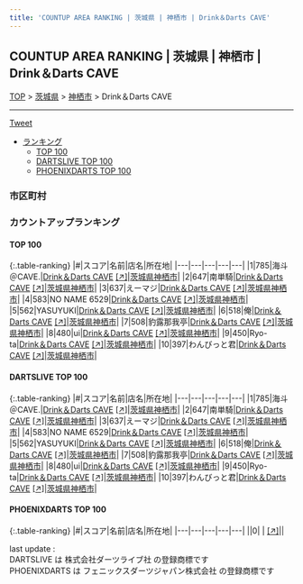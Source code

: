 ```yaml
---
title: 'COUNTUP AREA RANKING | 茨城県 | 神栖市 | Drink＆Darts CAVE'
---
```

## COUNTUP AREA RANKING | 茨城県 | 神栖市 | Drink＆Darts CAVE

[TOP](/darts/rank/) > [茨城県](/darts/rank/茨城県/) > [神栖市](/darts/rank/茨城県/神栖市/) > Drink＆Darts CAVE

___

<a href="https://twitter.com/share?ref_src=twsrc%5Etfw" data-text="COUNTUP AREA RANKING | 茨城県神栖市Drink＆Darts CAVE" class="twitter-share-button" data-hashtags="DARTSLIVE,PHOENIXDARTS,darts,ダーツ" data-show-count="false">Tweet</a>

* [ランキング](#カウントアップランキング)
    * [TOP 100](#top-100)
    * [DARTSLIVE TOP 100](#dartslive-top-100)
    * [PHOENIXDARTS TOP 100](#phoenixdarts-top-100)

### 市区町村

<ul>

</ul>

### カウントアップランキング

#### TOP 100



{:.table-ranking}
|#|スコア|名前|店名|所在地|
|---|---|---|---|---|
|1|785|<span class="rank-name-dl">海斗＠CAVE.</span>|<a href="/darts/rank/shops/df7101569be30b620d9b047a20a7ba1e.html">Drink＆Darts CAVE</a> <a href="https://search.dartslive.com/jp/shop/df7101569be30b620d9b047a20a7ba1e">[↗]</a>|<a href="/darts/rank/茨城県/神栖市">茨城県神栖市</a>|
|2|647|<span class="rank-name-dl">南単騎</span>|<a href="/darts/rank/shops/df7101569be30b620d9b047a20a7ba1e.html">Drink＆Darts CAVE</a> <a href="https://search.dartslive.com/jp/shop/df7101569be30b620d9b047a20a7ba1e">[↗]</a>|<a href="/darts/rank/茨城県/神栖市">茨城県神栖市</a>|
|3|637|<span class="rank-name-dl">えーマジ</span>|<a href="/darts/rank/shops/df7101569be30b620d9b047a20a7ba1e.html">Drink＆Darts CAVE</a> <a href="https://search.dartslive.com/jp/shop/df7101569be30b620d9b047a20a7ba1e">[↗]</a>|<a href="/darts/rank/茨城県/神栖市">茨城県神栖市</a>|
|4|583|<span class="rank-name-dl">NO NAME 6529</span>|<a href="/darts/rank/shops/df7101569be30b620d9b047a20a7ba1e.html">Drink＆Darts CAVE</a> <a href="https://search.dartslive.com/jp/shop/df7101569be30b620d9b047a20a7ba1e">[↗]</a>|<a href="/darts/rank/茨城県/神栖市">茨城県神栖市</a>|
|5|562|<span class="rank-name-dl">YASUYUKI</span>|<a href="/darts/rank/shops/df7101569be30b620d9b047a20a7ba1e.html">Drink＆Darts CAVE</a> <a href="https://search.dartslive.com/jp/shop/df7101569be30b620d9b047a20a7ba1e">[↗]</a>|<a href="/darts/rank/茨城県/神栖市">茨城県神栖市</a>|
|6|518|<span class="rank-name-dl">俺</span>|<a href="/darts/rank/shops/df7101569be30b620d9b047a20a7ba1e.html">Drink＆Darts CAVE</a> <a href="https://search.dartslive.com/jp/shop/df7101569be30b620d9b047a20a7ba1e">[↗]</a>|<a href="/darts/rank/茨城県/神栖市">茨城県神栖市</a>|
|7|508|<span class="rank-name-dl">豹露那我亭</span>|<a href="/darts/rank/shops/df7101569be30b620d9b047a20a7ba1e.html">Drink＆Darts CAVE</a> <a href="https://search.dartslive.com/jp/shop/df7101569be30b620d9b047a20a7ba1e">[↗]</a>|<a href="/darts/rank/茨城県/神栖市">茨城県神栖市</a>|
|8|480|<span class="rank-name-dl">ui</span>|<a href="/darts/rank/shops/df7101569be30b620d9b047a20a7ba1e.html">Drink＆Darts CAVE</a> <a href="https://search.dartslive.com/jp/shop/df7101569be30b620d9b047a20a7ba1e">[↗]</a>|<a href="/darts/rank/茨城県/神栖市">茨城県神栖市</a>|
|9|450|<span class="rank-name-dl">Ryo-ta</span>|<a href="/darts/rank/shops/df7101569be30b620d9b047a20a7ba1e.html">Drink＆Darts CAVE</a> <a href="https://search.dartslive.com/jp/shop/df7101569be30b620d9b047a20a7ba1e">[↗]</a>|<a href="/darts/rank/茨城県/神栖市">茨城県神栖市</a>|
|10|397|<span class="rank-name-dl">わんびっと君</span>|<a href="/darts/rank/shops/df7101569be30b620d9b047a20a7ba1e.html">Drink＆Darts CAVE</a> <a href="https://search.dartslive.com/jp/shop/df7101569be30b620d9b047a20a7ba1e">[↗]</a>|<a href="/darts/rank/茨城県/神栖市">茨城県神栖市</a>|


#### DARTSLIVE TOP 100



{:.table-ranking}
|#|スコア|名前|店名|所在地|
|---|---|---|---|---|
|1|785|<span class="rank-name-dl">海斗＠CAVE.</span>|<a href="/darts/rank/shops/df7101569be30b620d9b047a20a7ba1e.html">Drink＆Darts CAVE</a> <a href="https://search.dartslive.com/jp/shop/df7101569be30b620d9b047a20a7ba1e">[↗]</a>|<a href="/darts/rank/茨城県/神栖市">茨城県神栖市</a>|
|2|647|<span class="rank-name-dl">南単騎</span>|<a href="/darts/rank/shops/df7101569be30b620d9b047a20a7ba1e.html">Drink＆Darts CAVE</a> <a href="https://search.dartslive.com/jp/shop/df7101569be30b620d9b047a20a7ba1e">[↗]</a>|<a href="/darts/rank/茨城県/神栖市">茨城県神栖市</a>|
|3|637|<span class="rank-name-dl">えーマジ</span>|<a href="/darts/rank/shops/df7101569be30b620d9b047a20a7ba1e.html">Drink＆Darts CAVE</a> <a href="https://search.dartslive.com/jp/shop/df7101569be30b620d9b047a20a7ba1e">[↗]</a>|<a href="/darts/rank/茨城県/神栖市">茨城県神栖市</a>|
|4|583|<span class="rank-name-dl">NO NAME 6529</span>|<a href="/darts/rank/shops/df7101569be30b620d9b047a20a7ba1e.html">Drink＆Darts CAVE</a> <a href="https://search.dartslive.com/jp/shop/df7101569be30b620d9b047a20a7ba1e">[↗]</a>|<a href="/darts/rank/茨城県/神栖市">茨城県神栖市</a>|
|5|562|<span class="rank-name-dl">YASUYUKI</span>|<a href="/darts/rank/shops/df7101569be30b620d9b047a20a7ba1e.html">Drink＆Darts CAVE</a> <a href="https://search.dartslive.com/jp/shop/df7101569be30b620d9b047a20a7ba1e">[↗]</a>|<a href="/darts/rank/茨城県/神栖市">茨城県神栖市</a>|
|6|518|<span class="rank-name-dl">俺</span>|<a href="/darts/rank/shops/df7101569be30b620d9b047a20a7ba1e.html">Drink＆Darts CAVE</a> <a href="https://search.dartslive.com/jp/shop/df7101569be30b620d9b047a20a7ba1e">[↗]</a>|<a href="/darts/rank/茨城県/神栖市">茨城県神栖市</a>|
|7|508|<span class="rank-name-dl">豹露那我亭</span>|<a href="/darts/rank/shops/df7101569be30b620d9b047a20a7ba1e.html">Drink＆Darts CAVE</a> <a href="https://search.dartslive.com/jp/shop/df7101569be30b620d9b047a20a7ba1e">[↗]</a>|<a href="/darts/rank/茨城県/神栖市">茨城県神栖市</a>|
|8|480|<span class="rank-name-dl">ui</span>|<a href="/darts/rank/shops/df7101569be30b620d9b047a20a7ba1e.html">Drink＆Darts CAVE</a> <a href="https://search.dartslive.com/jp/shop/df7101569be30b620d9b047a20a7ba1e">[↗]</a>|<a href="/darts/rank/茨城県/神栖市">茨城県神栖市</a>|
|9|450|<span class="rank-name-dl">Ryo-ta</span>|<a href="/darts/rank/shops/df7101569be30b620d9b047a20a7ba1e.html">Drink＆Darts CAVE</a> <a href="https://search.dartslive.com/jp/shop/df7101569be30b620d9b047a20a7ba1e">[↗]</a>|<a href="/darts/rank/茨城県/神栖市">茨城県神栖市</a>|
|10|397|<span class="rank-name-dl">わんびっと君</span>|<a href="/darts/rank/shops/df7101569be30b620d9b047a20a7ba1e.html">Drink＆Darts CAVE</a> <a href="https://search.dartslive.com/jp/shop/df7101569be30b620d9b047a20a7ba1e">[↗]</a>|<a href="/darts/rank/茨城県/神栖市">茨城県神栖市</a>|


#### PHOENIXDARTS TOP 100



{:.table-ranking}
|#|スコア|名前|店名|所在地|
|---|---|---|---|---|
||0|<span class="rank-name-dl"> </span>|<a href="/darts/rank/shops/.html"></a> <a href="">[↗]</a>|<a href="/darts/rank//"></a>|


<div class="footer border-top border-gray-light mt-5 pt-3 text-right text-gray">
    last update : <span style="font-weight: italic" id="foot_last_modified"></span><br />
    DARTSLIVE は 株式会社ダーツライブ社 の登録商標です<br />
    PHOENIXDARTS は フェニックスダーツジャパン株式会社 の登録商標です<br />
</div>

<script src="https://cdnjs.cloudflare.com/ajax/libs/jquery.tablesorter/2.31.3/js/jquery.tablesorter.min.js" integrity="sha512-qzgd5cYSZcosqpzpn7zF2ZId8f/8CHmFKZ8j7mU4OUXTNRd5g+ZHBPsgKEwoqxCtdQvExE5LprwwPAgoicguNg==" crossorigin="anonymous" referrerpolicy="no-referrer"></script>
<link rel="stylesheet" href="https://cdnjs.cloudflare.com/ajax/libs/jquery.tablesorter/2.31.3/css/theme.default.min.css" integrity="sha512-wghhOJkjQX0Lh3NSWvNKeZ0ZpNn+SPVXX1Qyc9OCaogADktxrBiBdKGDoqVUOyhStvMBmJQ8ZdMHiR3wuEq8+w==" crossorigin="anonymous" referrerpolicy="no-referrer" />
<script>
$(function() {
    $(".table-ranking").tablesorter({sortList:[[0, 0]]});
    $("#foot_last_modified").text(formatDate(new Date(document.lastModified), 'yyyy-MM-dd HH:mm:ss'));
});
</script>

<script async src="https://platform.twitter.com/widgets.js" charset="utf-8"></script>